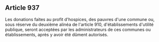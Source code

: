 Article 937
----
Les donations faites au profit d'hospices, des pauvres d'une commune ou, sous
réserve du deuxième alinéa de l'article 910, d'établissements d'utilité
publique, seront acceptées par les administrateurs de ces communes ou
établissements, après y avoir été dûment autorisés.
